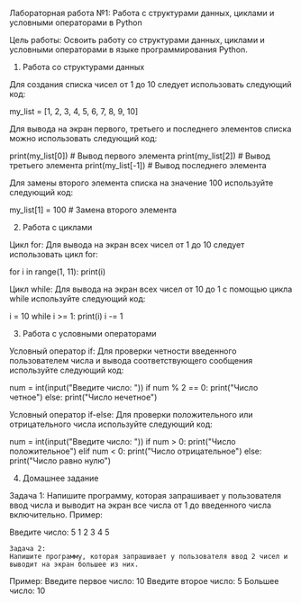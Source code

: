 Лабораторная работа №1: Работа с структурами данных, циклами и условными операторами в Python


Цель работы: Освоить работу со структурами данных, циклами и условными операторами в языке программирования Python.

1. Работа со структурами данных

Для создания списка чисел от 1 до 10 следует использовать следующий код:

my_list = [1, 2, 3, 4, 5, 6, 7, 8, 9, 10]

Для вывода на экран первого, третьего и последнего элементов списка можно использовать следующий код:

print(my_list[0])    # Вывод первого элемента
print(my_list[2])    # Вывод третьего элемента
print(my_list[-1])   # Вывод последнего элемента


Для замены второго элемента списка на значение 100 используйте следующий код:

my_list[1] = 100     # Замена второго элемента


2. Работа с циклами

Цикл for: Для вывода на экран всех чисел от 1 до 10 следует использовать цикл for:

for i in range(1, 11):
    print(i)

Цикл while: Для вывода на экран всех чисел от 10 до 1 с помощью цикла while используйте следующий код:

i = 10
while i >= 1:
    print(i)
    i -= 1

3. Работа с условными операторами

Условный оператор if: Для проверки четности введенного пользователем числа и вывода соответствующего сообщения используйте следующий код:

num = int(input("Введите число: "))
if num % 2 == 0:
    print("Число четное")
else:
    print("Число нечетное")


Условный оператор if-else: Для проверки положительного или отрицательного числа используйте следующий код:

num = int(input("Введите число: "))
if num > 0:
    print("Число положительное")
elif num < 0:
    print("Число отрицательное")
else:
    print("Число равно нулю")


4. Домашнее задание

Задача 1: 
Напишите программу, которая запрашивает у пользователя ввод числа и выводит на экран все числа от 1 до введенного числа включительно.
Пример:

Введите число: 5
1
2
3
4
5

	Задача 2:
	Напишите программу, которая запрашивает у пользователя ввод 2 чисел и выводит на экран большее из них.
Пример:
Введите первое число: 10
Введите второе число: 5
Большее число: 10




